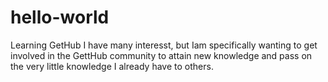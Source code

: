 # hello-world
Learning GetHub
I have many interesst, but Iam specifically wanting to get involved in the GettHub community to attain new knowledge and pass on the very little knowledge I already have to others.

